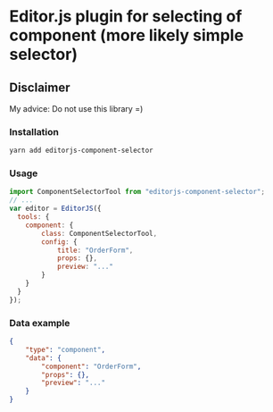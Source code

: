 # Editor.js plugin for selecting of component (more likely simple selector)

## Disclaimer
My advice: Do not use this library =)

### Installation
```bash
yarn add editorjs-component-selector
```

### Usage
```javascript
import ComponentSelectorTool from "editorjs-component-selector";
// ...
var editor = EditorJS({
  tools: {
    component: {
        class: ComponentSelectorTool,
        config: {
            title: "OrderForm",
            props: {},
            preview: "..."
        }
    }
  }
});
```

### Data example
```json
{
    "type": "component",
    "data": {
        "component": "OrderForm",
        "props": {},
        "preview": "..."
    }
}
```

